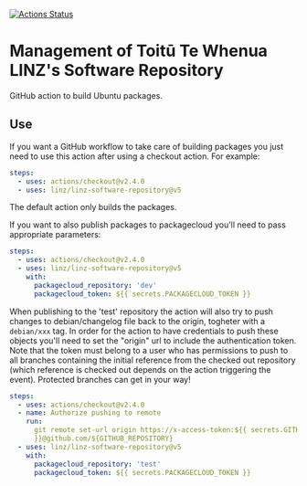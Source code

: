 [![Actions Status](https://github.com/linz/linz-software-repository/workflows/CI/badge.svg?branch=master)](https://github.com/linz/linz-software-repository/actions)

# Management of Toitū Te Whenua LINZ's Software Repository

GitHub action to build Ubuntu packages.

## Use

If you want a GitHub workflow to take care of building packages you just need to use this action
after using a checkout action. For example:

```yaml
steps:
  - uses: actions/checkout@v2.4.0
  - uses: linz/linz-software-repository@v5
```

The default action only builds the packages.

If you want to also publish packages to packagecloud you'll need to pass appropriate parameters:

```yaml
steps:
  - uses: actions/checkout@v2.4.0
  - uses: linz/linz-software-repository@v5
    with:
      packagecloud_repository: 'dev'
      packagecloud_token: ${{ secrets.PACKAGECLOUD_TOKEN }}
```

When publishing to the 'test' repository the action will also try to push changes to
debian/changelog file back to the origin, togheter with a `debian/xxx` tag. In order for the action
to have credentials to push these objects you'll need to set the "origin" url to include the
authentication token. Note that the token must belong to a user who has permissions to push to all
branches containing the initial reference from the checked out repository (which reference is
checked out depends on the action triggering the event). Protected branches can get in your way!

```yaml
steps:
  - uses: actions/checkout@v2.4.0
  - name: Authorize pushing to remote
    run:
      git remote set-url origin https://x-access-token:${{ secrets.GITHUB_TOKEN
      }}@github.com/${GITHUB_REPOSITORY}
  - uses: linz/linz-software-repository@v5
    with:
      packagecloud_repository: 'test'
      packagecloud_token: ${{ secrets.PACKAGECLOUD_TOKEN }}
```
